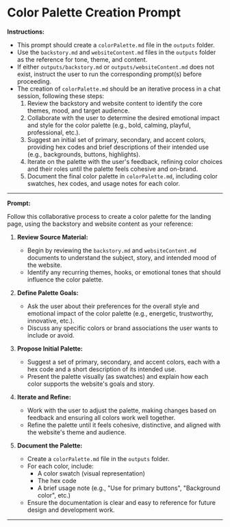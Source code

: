 # Color Palette Creation Prompt

**Instructions:**
- This prompt should create a `colorPalette.md` file in the `outputs` folder.
- Use the `backstory.md` and `websiteContent.md` files in the `outputs` folder as the reference for tone, theme, and content.
- If either `outputs/backstory.md` or `outputs/websiteContent.md` does not exist, instruct the user to run the corresponding prompt(s) before proceeding.
- The creation of `colorPalette.md` should be an iterative process in a chat session, following these steps:
  1. Review the backstory and website content to identify the core themes, mood, and target audience.
  2. Collaborate with the user to determine the desired emotional impact and style for the color palette (e.g., bold, calming, playful, professional, etc.).
  3. Suggest an initial set of primary, secondary, and accent colors, providing hex codes and brief descriptions of their intended use (e.g., backgrounds, buttons, highlights).
  4. Iterate on the palette with the user's feedback, refining color choices and their roles until the palette feels cohesive and on-brand.
  5. Document the final color palette in `colorPalette.md`, including color swatches, hex codes, and usage notes for each color.

---

**Prompt:**

Follow this collaborative process to create a color palette for the landing page, using the backstory and website content as your reference:

1. **Review Source Material:**
   - Begin by reviewing the `backstory.md` and `websiteContent.md` documents to understand the subject, story, and intended mood of the website.
   - Identify any recurring themes, hooks, or emotional tones that should influence the color palette.

2. **Define Palette Goals:**
   - Ask the user about their preferences for the overall style and emotional impact of the color palette (e.g., energetic, trustworthy, innovative, etc.).
   - Discuss any specific colors or brand associations the user wants to include or avoid.

3. **Propose Initial Palette:**
   - Suggest a set of primary, secondary, and accent colors, each with a hex code and a short description of its intended use.
   - Present the palette visually (as swatches) and explain how each color supports the website's goals and story.

4. **Iterate and Refine:**
   - Work with the user to adjust the palette, making changes based on feedback and ensuring all colors work well together.
   - Refine the palette until it feels cohesive, distinctive, and aligned with the website's theme and audience.

5. **Document the Palette:**
   - Create a `colorPalette.md` file in the `outputs` folder.
   - For each color, include:
     - A color swatch (visual representation)
     - The hex code
     - A brief usage note (e.g., "Use for primary buttons", "Background color", etc.)
   - Ensure the documentation is clear and easy to reference for future design and development work.

--- 